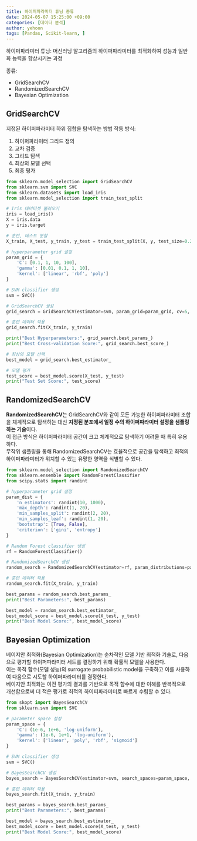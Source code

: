 ```yaml
---
title: 하이퍼파라미터 튜닝 종류
date: 2024-05-07 15:25:00 +09:00
categories: [데이터 분석]
author: yehoon
tags: [Pandas, Scikit-learn, ]
---
```


하이퍼파라미터 튜닝: 머신러닝 알고리즘의 하이퍼파라미터를 최적화하여 성능과 일반화 능력을 향상시키는 과정

종류:
 - GridSearchCV 
 - RandomizedSearchCV
 - Bayesian Optimization

## GridSearchCV
지정된 하이퍼파라미터 하위 집합을 탐색하는 방법
작동 방식:
1. 하이퍼파라미터 그리드 정의
2. 교차 검증
3. 그리드 탐색
4. 최상의 모델 선택
5. 최종 평가

```python 
from sklearn.model_selection import GridSearchCV
from sklearn.svm import SVC
from sklearn.datasets import load_iris
from sklearn.model_selection import train_test_split

# Iris 데이터셋 불러오기
iris = load_iris()
X = iris.data
y = iris.target

# 훈련, 테스트 분할
X_train, X_test, y_train, y_test = train_test_split(X, y, test_size=0.2, random_state=42)

# hyperparameter grid 설정
param_grid = {
    'C': [0.1, 1, 10, 100],
    'gamma': [0.01, 0.1, 1, 10],
    'kernel': ['linear', 'rbf', 'poly']
}

# SVM classifier 생성
svm = SVC()

# GridSearchCV 생성
grid_search = GridSearchCV(estimator=svm, param_grid=param_grid, cv=5, scoring='accuracy')

# 훈련 데이터 적용
grid_search.fit(X_train, y_train)

print("Best Hyperparameters:", grid_search.best_params_)
print("Best Cross-validation Score:", grid_search.best_score_)

# 최상의 모델 선택
best_model = grid_search.best_estimator_

# 모델 평가
test_score = best_model.score(X_test, y_test)
print("Test Set Score:", test_score)
```



## RandomizedSearchCV

**RandomizedSearchCV**는 GridSearchCV와 같이 모든 가능한 하이퍼파라미터 조합을 체계적으로 탐색하는 대신 **지정된 분포에서 일정 수의 하이퍼파라미터 설정을 샘플링하는 기술**이다.   
이 접근 방식은 하이퍼파라미터 공간이 크고 체계적으로 탐색하기 어려울 때 특히 유용하다.  
무작위 샘플링을 통해 RandomizedSearchCV는 효율적으로 공간을 탐색하고 최적의 하이퍼파라미터가 위치할 수 있는 유망한 영역을 식별할 수 있다.

```python
from sklearn.model_selection import RandomizedSearchCV
from sklearn.ensemble import RandomForestClassifier
from scipy.stats import randint

# hyperparameter grid 설정
param_dist = {
    'n_estimators': randint(10, 1000),
    'max_depth': randint(1, 20),
    'min_samples_split': randint(2, 20),
    'min_samples_leaf': randint(1, 20),
    'bootstrap': [True, False],
    'criterion': ['gini', 'entropy']
}

# Random Forest classifier 생성
rf = RandomForestClassifier()

# RandomizedSearchCV 생성
random_search = RandomizedSearchCV(estimator=rf, param_distributions=param_dist, n_iter=100, cv=5, verbose=2, random_state=42, n_jobs=-1)

# 훈련 데이터 적용
random_search.fit(X_train, y_train)

best_params = random_search.best_params_
print("Best Parameters:", best_params)

best_model = random_search.best_estimator_
best_model_score = best_model.score(X_test, y_test)
print("Best Model Score:", best_model_score)
```

## Bayesian Optimization
베이지안 최적화(Bayesian Optimization)는 순차적인 모델 기반 최적화 기술로, 다음으로 평가할 하이퍼파라미터 세트를 결정하기 위해 확률적 모델을 사용한다.  
이는 목적 함수(모델 성능)의 surrogate probabilistic model을 구축하고 이를 사용하여 다음으로 시도할 하이퍼파라미터를 결정한다.  
베이지안 최적화는 이전 평가의 결과를 기반으로 목적 함수에 대한 이해를 반복적으로 개선함으로써 더 적은 평가로 최적의 하이퍼파라미터로 빠르게 수렴할 수 있다. 

```python
from skopt import BayesSearchCV
from sklearn.svm import SVC

# parameter space 설정
param_space = {
    'C': (1e-6, 1e+6, 'log-uniform'),
    'gamma': (1e-6, 1e+1, 'log-uniform'),
    'kernel': ['linear', 'poly', 'rbf', 'sigmoid']
}

# SVM classifier 생성
svm = SVC()

# BayesSearchCV 생성
bayes_search = BayesSearchCV(estimator=svm, search_spaces=param_space, n_iter=20, cv=5, verbose=2, n_jobs=-1)

# 훈련 데이터 적용
bayes_search.fit(X_train, y_train)

best_params = bayes_search.best_params_
print("Best Parameters:", best_params)

best_model = bayes_search.best_estimator_
best_model_score = best_model.score(X_test, y_test)
print("Best Model Score:", best_model_score)
```

